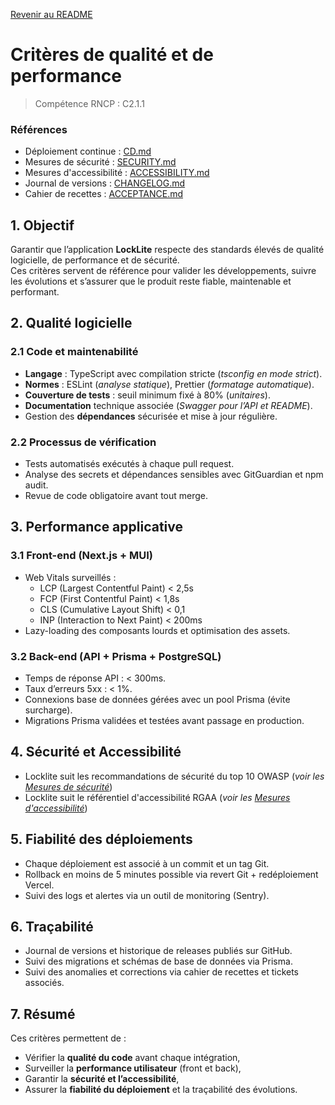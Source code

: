 [Revenir au README](README.md)

# Critères de qualité et de performance

> Compétence RNCP : C2.1.1

[//]: # (TODO: Add when we will have lighthouse -> LIGHTHOUSE)

### Références

- Déploiement continue : [CD.md](CD.md)
- Mesures de sécurité : [SECURITY.md](SECURITY.md)
- Mesures d'accessibilité : [ACCESSIBILITY.md](ACCESSIBILITY.md)
- Journal de versions : [CHANGELOG.md](CHANGELOG.md)
- Cahier de recettes : [ACCEPTANCE.md](ACCEPTANCE.md)

## 1. Objectif

Garantir que l’application **LockLite** respecte des standards élevés de qualité logicielle, de performance et de
sécurité.  
Ces critères servent de référence pour valider les développements, suivre les évolutions et s’assurer que le produit
reste fiable, maintenable et performant.

## 2. Qualité logicielle

### 2.1 Code et maintenabilité

- **Langage** : TypeScript avec compilation stricte (_tsconfig en mode strict_).
- **Normes** : ESLint (_analyse statique_), Prettier (_formatage automatique_).
- **Couverture de tests** : seuil minimum fixé à 80% (_unitaires_).
- **Documentation** technique associée (_Swagger pour l’API et README_).
- Gestion des **dépendances** sécurisée et mise à jour régulière.

### 2.2 Processus de vérification

- Tests automatisés exécutés à chaque pull request.
- Analyse des secrets et dépendances sensibles avec GitGuardian et npm audit.
- Revue de code obligatoire avant tout merge.

## 3. Performance applicative

### 3.1 Front-end (Next.js + MUI)

- Web Vitals surveillés :
  - LCP (Largest Contentful Paint) < 2,5s
  - FCP (First Contentful Paint) < 1,8s
  - CLS (Cumulative Layout Shift) < 0,1
  - INP (Interaction to Next Paint) < 200ms
- Lazy-loading des composants lourds et optimisation des assets.

[//]: # (TODO: LIGHTHOUSE)

[//]: # (- Audit régulier avec Lighthouse en préproduction.)

### 3.2 Back-end (API + Prisma + PostgreSQL)

- Temps de réponse API : < 300ms.
- Taux d’erreurs 5xx : < 1%.
- Connexions base de données gérées avec un pool Prisma (évite surcharge).
- Migrations Prisma validées et testées avant passage en production.

## 4. Sécurité et Accessibilité

- Locklite suit les recommandations de sécurité du top 10 OWASP (_voir les [Mesures de sécurité](SECURITY.md)_)
- Locklite suit le référentiel d'accessibilité RGAA (_voir les [Mesures d'accessibilité](ACCESSIBILITY.md)_)

## 5. Fiabilité des déploiements

- Chaque déploiement est associé à un commit et un tag Git.
- Rollback en moins de 5 minutes possible via revert Git + redéploiement Vercel.
- Suivi des logs et alertes via un outil de monitoring (Sentry).

## 6. Traçabilité

- Journal de versions et historique de releases publiés sur GitHub.
- Suivi des migrations et schémas de base de données via Prisma.
- Suivi des anomalies et corrections via cahier de recettes et tickets associés.

## 7. Résumé

Ces critères permettent de :

- Vérifier la **qualité du code** avant chaque intégration,
- Surveiller la **performance utilisateur** (front et back),
- Garantir la **sécurité et l’accessibilité**,
- Assurer la **fiabilité du déploiement** et la traçabilité des évolutions.

